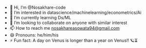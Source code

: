 - 👋 Hi, I’m @Nosakhare-code
- 👀 I’m interested in datascience/machinelearning/econometrics/Ai
- 🌱 I’m currently learning Ds/ML
- 💞️ I’m looking to collaborate on anyone with similar interest
- 📫 How to reach me nosakhareasowata94@gmail.com
- 😄 Pronouns: he/him/his
- ⚡ Fun fact: A day on Venus is longer than a year on Venus!! 🪐⏳

<!---
Nosakhare-code/Nosakhare-code is a ✨ special ✨ repository because its `README.md` (this file) appears on your GitHub profile.
You can click the Preview link to take a look at your changes.
--->
